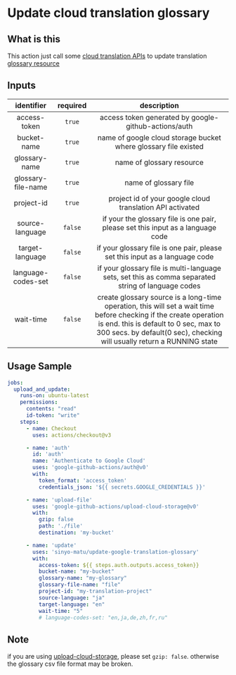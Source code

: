 # Update cloud translation glossary

## What is this

This action just call some [cloud translation APIs](https://cloud.google.com/translate/docs) to update translation [glossary resource](https://cloud.google.com/translate/docs/advanced/glossary)

## Inputs

|     identifier     | required |                                                                                                              description                                                                                                              |
| :----------------: | :------: | :-----------------------------------------------------------------------------------------------------------------------------------------------------------------------------------------------------------------------------------: |
|    access-token    |  `true`  |                                                                                         access token generated by google-github-actions/auth                                                                                          |
|    bucket-name     |  `true`  |                                                                                    name of google cloud storage bucket where glossary file existed                                                                                    |
|   glossary-name    |  `true`  |                                                                                                       name of glossary resource                                                                                                       |
| glossary-file-name |  `true`  |                                                                                                         name of glossary file                                                                                                         |
|     project-id     |  `true`  |                                                                                       project id of your google cloud translation API activated                                                                                       |
|  source-language   | `false`  |                                                                            if your the glossary file is one pair, please set this input as a language code                                                                            |
|  target-language   | `false`  |                                                                              if your glossary file is one pair, please set this input as a language code                                                                              |
| language-codes-set | `false`  |                                                                  if your glossary file is multi-language sets, set this as comma separated string of language codes                                                                   |
|     wait-time      | `false`  | create glossary source is a long-time operation, this will set a wait time before checking if the create operation is end. this is default to 0 sec, max to 300 secs. by default(0 sec), checking will usually return a RUNNING state |

## Usage Sample

```yml
jobs:
  upload_and_update:
    runs-on: ubuntu-latest
    permissions:
      contents: "read"
      id-token: "write"
    steps:
      - name: Checkout
        uses: actions/checkout@v3

      - name: 'auth'
        id: 'auth'
        name: 'Authenticate to Google Cloud'
        uses: 'google-github-actions/auth@v0'
        with:
          token_format: 'access_token'
          credentials_json: '${{ secrets.GOOGLE_CREDENTIALS }}'

      - name: 'upload-file'
        uses: 'google-github-actions/upload-cloud-storage@v0'
        with:
          gzip: false
          path: './file'
          destination: 'my-bucket'

      - name: 'update'
        uses: 'sinyo-matu/update-google-translation-glossary'
        with:
          access-token: ${{ steps.auth.outputs.access_token}}
          bucket-name: "my-bucket"
          glossary-name: "my-glossary"
          glossary-file-name: "file"
          project-id: "my-translation-project"
          source-language: "ja"
          target-language: "en"
          wait-time: "5"
          # language-codes-set: "en,ja,de,zh,fr,ru"
```

## Note

if you are using [upload-cloud-storage](https://github.com/marketplace/actions/cloud-storage-uploader), please set `gzip: false`. otherwise the glossary csv file format may be broken.
